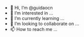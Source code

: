 - 👋 Hi, I’m @guidaocn
- 👀 I’m interested in ...
- 🌱 I’m currently learning ...
- 💞️ I’m looking to collaborate on ...
- 📫 How to reach me ...

<!---
guidaocn/guidaocn is a ✨ special ✨ repository because its `README.md` (this file) appears on your GitHub profile.
You can click the Preview link to take a look at your changes.
--->
